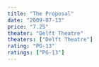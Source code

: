 ```yaml
---
title: "The Proposal"
date: "2009-07-13"
price: "7.25"
theater: "Delft Theatre"
theaters: ["Delft Theatre"]
rating: "PG-13"
ratings: ["PG-13"]
---
```

